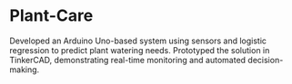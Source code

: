 # Plant-Care
Developed an Arduino Uno-based system using sensors and logistic regression to predict plant watering needs. Prototyped the solution in TinkerCAD, demonstrating real-time monitoring and automated decision-making.
